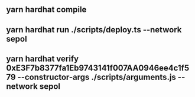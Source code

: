 ## yarn hardhat compile

## yarn hardhat run ./scripts/deploy.ts --network sepol

## yarn hardhat verify 0xE3F7b8377fa1Eb9743141f007AA0946ee4c1f579 --constructor-args ./scripts/arguments.js --network sepol